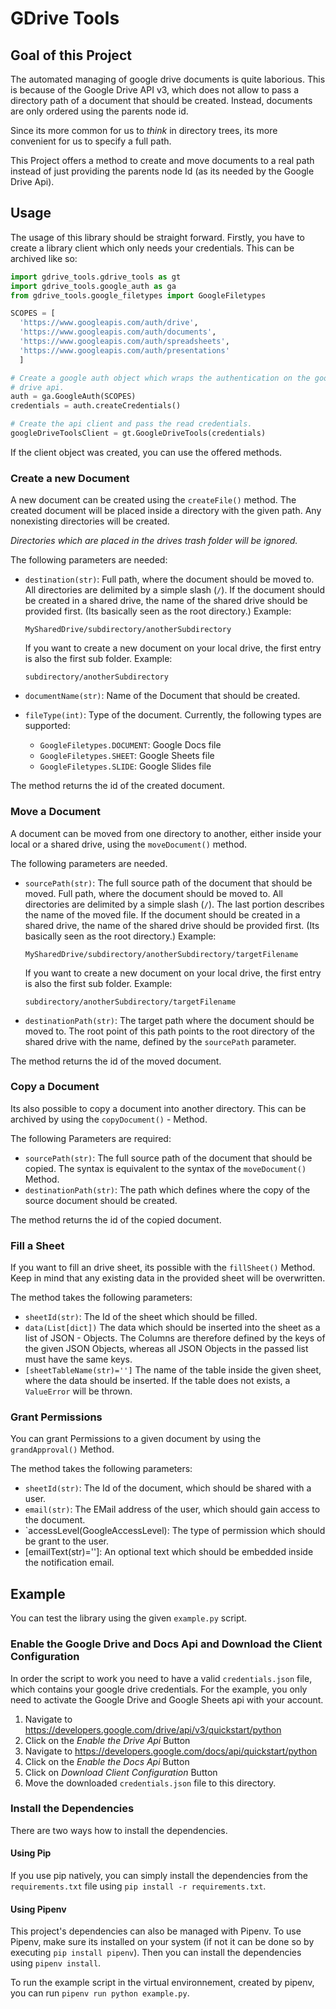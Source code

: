 # GDrive Tools

## Goal of this Project

The automated managing of google drive documents is quite laborious.
This is because of the Google Drive API v3, which does not allow to pass
a directory path of a document that should be created.
Instead, documents are only ordered using the parents node id.

Since its more common for us to _think_ in directory trees, its
more convenient for us to specify a full path.

This Project offers a method to create and move documents to a real path
instead of just providing the parents node Id (as its needed by the
Google Drive Api).

## Usage

The usage of this library should be straight forward.
Firstly, you have to create a library client which only needs your
credentials. This can be archived like so:

```Python
import gdrive_tools.gdrive_tools as gt
import gdrive_tools.google_auth as ga
from gdrive_tools.google_filetypes import GoogleFiletypes

SCOPES = [
  'https://www.googleapis.com/auth/drive',
  'https://www.googleapis.com/auth/documents',
  'https://www.googleapis.com/auth/spreadsheets',
  'https://www.googleapis.com/auth/presentations'
  ]

# Create a google auth object which wraps the authentication on the google
# drive api.
auth = ga.GoogleAuth(SCOPES)
credentials = auth.createCredentials()

# Create the api client and pass the read credentials.
googleDriveToolsClient = gt.GoogleDriveTools(credentials)
```

If the client object was created, you can use the offered methods.

### Create a new Document

A new document can be created using the `createFile()` method. The created
document will be placed inside a directory with the given path. Any nonexisting
directories will be created.

_Directories which are placed in the drives trash folder will be ignored._

The following
parameters are needed:

* `destination(str)`: Full path, where the document should be moved to.
  All directories are delimited by a simple slash (`/`).
  If the document should be created in a shared drive, the name of the shared
  drive should be provided first. (Its basically seen as the root directory.)
  Example:
  ```
  MySharedDrive/subdirectory/anotherSubdirectory
  ```

  If you want to create a new document on your local drive, the first
  entry is also the first sub folder. Example:
  ```
  subdirectory/anotherSubdirectory
  ```

* `documentName(str)`: Name of the Document that should be created.
* `fileType(int)`: Type of the document. Currently, the following types are
  supported:
    * `GoogleFiletypes.DOCUMENT`: Google Docs file
    * `GoogleFiletypes.SHEET`: Google Sheets file
    * `GoogleFiletypes.SLIDE`: Google Slides file


The method returns the id of the created document.

### Move a Document

A document can be moved from one directory to another, either inside your
local or a shared drive, using the `moveDocument()` method.

The following parameters are needed.

* `sourcePath(str)`: The full source path of the document that should be moved.
  Full path, where the document should be moved to.
  All directories are delimited by a simple slash (`/`). The last portion
  describes the name of the moved file.
  If the document should be created in a shared drive, the name of the shared
  drive should be provided first. (Its basically seen as the root directory.)
  Example:
  ```
  MySharedDrive/subdirectory/anotherSubdirectory/targetFilename
  ```

  If you want to create a new document on your local drive, the first
  entry is also the first sub folder. Example:
  ```
  subdirectory/anotherSubdirectory/targetFilename
  ```
* `destinationPath(str)`: The target path where the document should be
  moved to. The root point of this path points to the root directory of the
  shared drive with the name, defined by the `sourcePath` parameter.

The method returns the id of the moved document.

### Copy a Document

Its also possible to copy a document into another directory. This can
be archived by using the `copyDocument()` - Method.

The following Parameters are required:

* `sourcePath(str)`: The full source path of the document that should be copied.
  The syntax is equivalent to the syntax of the `moveDocument()` Method.
* `destinationPath(str)`: The path which defines where the copy of the source
  document should be created.

The method returns the id of the copied document.

### Fill a Sheet

If you want to fill an drive sheet, its possible with the `fillSheet()` Method.
Keep in mind that any existing data in the provided sheet will be overwritten.

The method takes the following parameters:

* `sheetId(str)`: The Id of the sheet which should be filled.
* `data(List[dict])` The data which should be inserted into the sheet as a list
  of JSON - Objects.
  The Columns are therefore defined by the keys of the given JSON Objects, whereas
  all JSON Objects in the passed list must have the same keys.
* `[sheetTableName(str)='']` The name of the table inside the given sheet, where the data should
  be inserted.
  If the table does not exists, a `ValueError` will be thrown.
### Grant Permissions

You can grant Permissions to a given document by using the `grandApproval()` Method.

The method takes the following parameters:
* `sheetId(str)`: The Id of the document, which should be shared with a user.
* `email(str)`: The EMail address of the user, which should gain access to the document.
* `accessLevel(GoogleAccessLevel): The type of permission which should be grant to the
  user.
* [emailText(str)='']: An optional text which should be embedded inside the
  notification email.

## Example

You can test the library using the given `example.py` script.

### Enable the Google Drive and Docs Api and Download the Client Configuration

In order the script to work you need to have a valid `credentials.json` file,
which contains your google drive credentials.
For the example, you only need to activate the Google Drive and Google Sheets
api with your account.

1. Navigate to https://developers.google.com/drive/api/v3/quickstart/python
2. Click on the _Enable the Drive Api_ Button
3. Navigate to https://developers.google.com/docs/api/quickstart/python
4. Click on the _Enable the Docs Api_ Button
5. Click on _Download Client Configuration_ Button
6. Move the downloaded `credentials.json` file to this directory.

### Install the Dependencies

There are two ways how to install the dependencies.

#### Using Pip

If you use pip natively, you can simply install the dependencies from
the `requirements.txt` file using `pip install -r requirements.txt`.

#### Using Pipenv

This project's dependencies can also be managed with Pipenv. To use Pipenv, make
sure its installed on your system (if not it can be done so by executing `pip install pipenv`).
Then you can install the dependencies using `pipenv install`.

To run the example script in the virtual environnement, created by pipenv, you can
run `pipenv run python example.py`.
